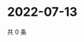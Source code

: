 # 2022-07-13

共 0 条

<!-- BEGIN WEIBO -->
<!-- 最后更新时间 Wed Jul 13 2022 09:25:35 GMT+0800 (China Standard Time) -->

<!-- END WEIBO -->
